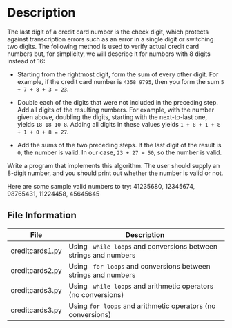 # Description

The last digit of a credit card number is the check digit, which protects against transcription errors such as an error in a single digit or switching two digits. The following method is used to verify actual credit card numbers but, for simplicity, we will describe it for numbers with 8 digits instead of 16:

- Starting from the rightmost digit, form the sum of every other digit. For example, if the credit card number is `4358 9795`, then you form the sum ` 5 + 7 + 8 + 3 = 23 `.

- Double each of the digits that were not included in the preceding step. Add all digits of the resulting numbers. For example, with the number given above, doubling the digits, starting with the next-to-last one, yields ` 18 18 10 8 `. Adding all digits in these values yields ` 1 + 8 + 1 + 8 + 1 + 0 + 8 = 27 `.

- Add the sums of the two preceding steps. If the last digit of the result is ` 0 `, the number is valid. In our case, ` 23 + 27 = 50 `, so the number is valid.

Write a program that implements this algorithm. The user should supply an 8-digit number, and you should print out whether the number is valid or not.

Here are some sample valid numbers to try:
 41235680, 12345674, 98765431, 11224458, 45645645


## File Information

| File | Description
|-|-|
|creditcards1.py|Using ` while loops`  and conversions between strings and numbers|
|creditcards2.py|Using ` for loops`  and conversions between strings and numbers|
|creditcards3.py|Using ` while loops`  and arithmetic operators (no conversions)|
|creditcards3.py|Using ` for loops ` and arithmetic operators (no conversions)|
